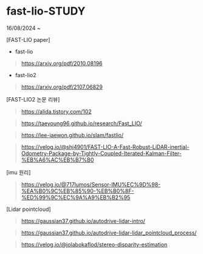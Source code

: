 # fast-lio-STUDY
16/08/2024 ~ 

[FAST-LIO paper]

- fast-lio
> https://arxiv.org/pdf/2010.08196

- fast-lio2
> https://arxiv.org/pdf/2107.06829



[FAST-LIO2 논문 리뷰]

> https://alida.tistory.com/102

> https://taeyoung96.github.io/research/Fast_LIO/

> https://lee-jaewon.github.io/slam/fastlio/

> https://velog.io/@shj4901/FAST-LIO-A-Fast-Robust-LiDAR-inertial-Odometry-Package-by-Tightly-Coupled-Iterated-Kalman-Filter-%EB%A6%AC%EB%B7%B0



[imu 원리]

> https://velog.io/@717lumos/Sensor-IMU%EC%9D%98-%EA%B0%9C%EB%85%90-%EB%B0%8F-%ED%99%9C%EC%9A%A9%EB%B2%95



[Lidar pointcloud]

> https://gaussian37.github.io/autodrive-lidar-intro/

> https://gaussian37.github.io/autodrive-lidar-lidar_pointcloud_process/

> https://velog.io/@jolabokaflod/stereo-disparity-estimation




